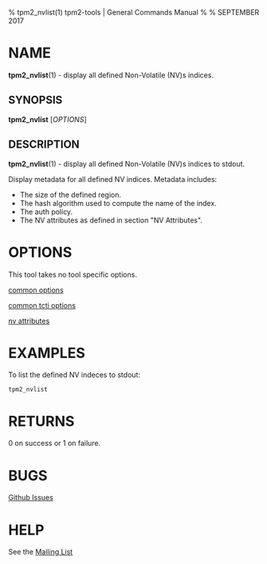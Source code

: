 % tpm2_nvlist(1) tpm2-tools | General Commands Manual
%
% SEPTEMBER 2017

# NAME

**tpm2_nvlist**(1) - display all defined Non-Volatile (NV)s indices.

SYNOPSIS
--------

**tpm2_nvlist** [*OPTIONS*]

DESCRIPTION
-----------

**tpm2_nvlist**(1) - display all defined Non-Volatile (NV)s indices to stdout.

Display metadata for all defined NV indices. Metadata includes:

  * The size of the defined region.
  * The hash algorithm used to compute the name of the index.
  * The auth policy.
  * The NV attributes as defined in section "NV Attributes".

# OPTIONS

This tool takes no tool specific options.

[common options](common/options.md)

[common tcti options](common/tcti.md)

[nv attributes](common/nv-attrs.md)

# EXAMPLES

To list the defined NV indeces to stdout:

```
tpm2_nvlist
```

# RETURNS

0 on success or 1 on failure.

# BUGS

[Github Issues](https://github.com/01org/tpm2-tools/issues)

# HELP

See the [Mailing List](https://lists.01.org/mailman/listinfo/tpm2)